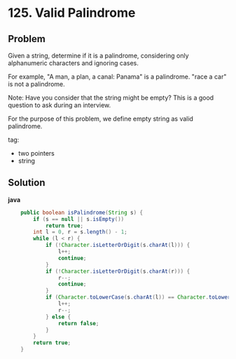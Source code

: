 # 125. Valid Palindrome

## Problem

Given a string, determine if it is a palindrome, considering only alphanumeric characters and ignoring cases.

For example,
"A man, a plan, a canal: Panama" is a palindrome.
"race a car" is not a palindrome.

Note:
Have you consider that the string might be empty? This is a good question to ask during an interview.

For the purpose of this problem, we define empty string as valid palindrome.

tag:
- two pointers
- string

## Solution

**java**
```java
	public boolean isPalindrome(String s) {
		if (s == null || s.isEmpty())
			return true;
		int l = 0, r = s.length() - 1;
		while (l < r) {
			if (!Character.isLetterOrDigit(s.charAt(l))) {
				l++;
				continue;
			}
			if (!Character.isLetterOrDigit(s.charAt(r))) {
				r--;
				continue;
			}
			if (Character.toLowerCase(s.charAt(l)) == Character.toLowerCase(s.charAt(r))) {
				l++;
				r--;
			} else {
				return false;
			}
		}
		return true;
	}
```